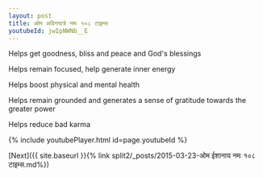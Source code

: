```yaml
---
layout: post
title: ओम अविगयात्रे नमः १०८ टाइम्स
youtubeId: jwIpNWNb__E
---
```

 
 
Helps get goodness, bliss and peace and God's blessings
 
Helps remain focused, help generate inner energy 
 
Helps boost physical and mental health 
 
Helps remain grounded and generates a sense of gratitude towards the greater power 
 
Helps reduce bad karma
 
 
 
 


{% include youtubePlayer.html id=page.youtubeId %}
 
[Next]({{ site.baseurl }}{% link  split2/_posts/2015-03-23-ओम ईशानाय नमः १०८ टाइम्स.md%})
 
